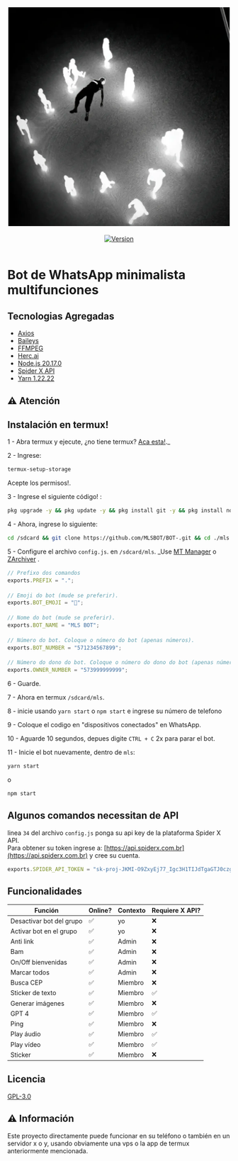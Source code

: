 <div align="center">
    <img src="./assets/images/menu.png" width="500">
</div>

<br />

<div align="center">
    <a href="https://github.com/guiireal/lite-bot">
        <img alt="Version" src="https://img.shields.io/badge/Versión-1.0.0-red">
    </a>
</div>

<br />

# Bot de WhatsApp minimalista multifunciones

## Tecnologias Agregadas 

- [Axios](https://axios-http.com/ptbr/docs/intro)
- [Baileys](https://github.com/WhiskeySockets/Baileys)
- [FFMPEG](https://ffmpeg.org/)
- [Herc.ai](https://www.npmjs.com/package/hercai)
- [Node.js 20.17.0](https://nodejs.org/en)
- [Spider X API](https://api.spiderx.com.br)
- [Yarn 1.22.22](https://yarnpkg.com)

## ⚠ Atención 


## Instalación en termux! <a id="termux-setup"></a>

1 - Abra termux y ejecute, ¿no tiene termux? [Aca esta!](https://www.mediafire.com/file/082otphidepx7aq/Termux_0.119.1_aldebaran_dev.apk)._

2 - Ingrese:

```sh
termux-setup-storage
```

Acepte los permisos!.

3 - Ingrese el siguiente código! :

```sh
pkg upgrade -y && pkg update -y && pkg install git -y && pkg install nodejs-lts -y && pkg install ffmpeg -y && npm install -g yarn
```

4 - Ahora, ingrese lo siguiente:

```sh
cd /sdcard && git clone https://github.com/MLSBOT/BOT-.git && cd ./mls
```

5 - Configure el archivo `config.js`. en `/sdcard/mls`.
_Use [MT Manager](https://www.mediafire.com/file/y09xgucgygmt1ny/MT_Manager_2.16.7_Dev_Gui.apk/file) o [ZArchiver](https://play.google.com/store/apps/details?id=ru.zdevs.zarchiver&hl=pt_BR) .
```js
// Prefixo dos comandos
exports.PREFIX = ".";

// Emoji do bot (mude se preferir).
exports.BOT_EMOJI = "💙";

// Nome do bot (mude se preferir).
exports.BOT_NAME = "MLS BOT";

// Número do bot. Coloque o número do bot (apenas números).
exports.BOT_NUMBER = "571234567899";

// Número do dono do bot. Coloque o número do dono do bot (apenas números).
exports.OWNER_NUMBER = "573999999999";
```
6 - Guarde.

7 - Ahora en termux `/sdcard/mls`.

8 - inicie usando `yarn start` o `npm start` e ingrese su número de telefono

9 - Coloque el codigo en "dispositivos conectados" en WhatsApp.

10 - Aguarde 10 segundos, depues digite `CTRL + C` 2x para parar el bot.

11 - Inicie el bot nuevamente, dentro de `mls`:
```sh
yarn start
```

o

```sh
npm start
```

## Algunos comandos necessitan de API

linea `34` del archivo `config.js` ponga su api key de la plataforma Spider X API.<br/>
Para obtener su token ingrese a: [https://api.spiderx.com.br](https://api.spiderx.com.br) y cree su cuenta.

```js
exports.SPIDER_API_TOKEN = "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";
```
## Funcionalidades

| Función | Online? | Contexto | Requiere X API?
| ------------ | --- | --- | ---
| Desactivar bot del grupo| ✅ | yo | ❌
| Activar bot en el grupo | ✅ | yo | ❌
| Anti link | ✅ | Admin | ❌
| Bam | ✅ | Admin | ❌
| On/Off bienvenidas | ✅ | Admin | ❌
| Marcar todos | ✅ | Admin | ❌
| Busca CEP | ✅ | Miembro | ❌
| Sticker de texto| ✅ | Miembro | ✅
| Generar imágenes | ✅ | Miembro | ❌
| GPT 4 | ✅ | Miembro | ✅
| Ping | ✅ | Miembro | ❌
| Play áudio | ✅ | Miembro | ✅
| Play vídeo | ✅ | Miembro | ✅
| Sticker | ✅ | Miembro | ❌



## Licencia 

[GPL-3.0](https://vt.tiktok.com/ZS6YPUyQs/)



## ⚠ Información 

Este proyecto directamente puede funcionar en su teléfono o también en un servidor x o y, usando obviamente una vps o la app de termux anteriormente mencionada.